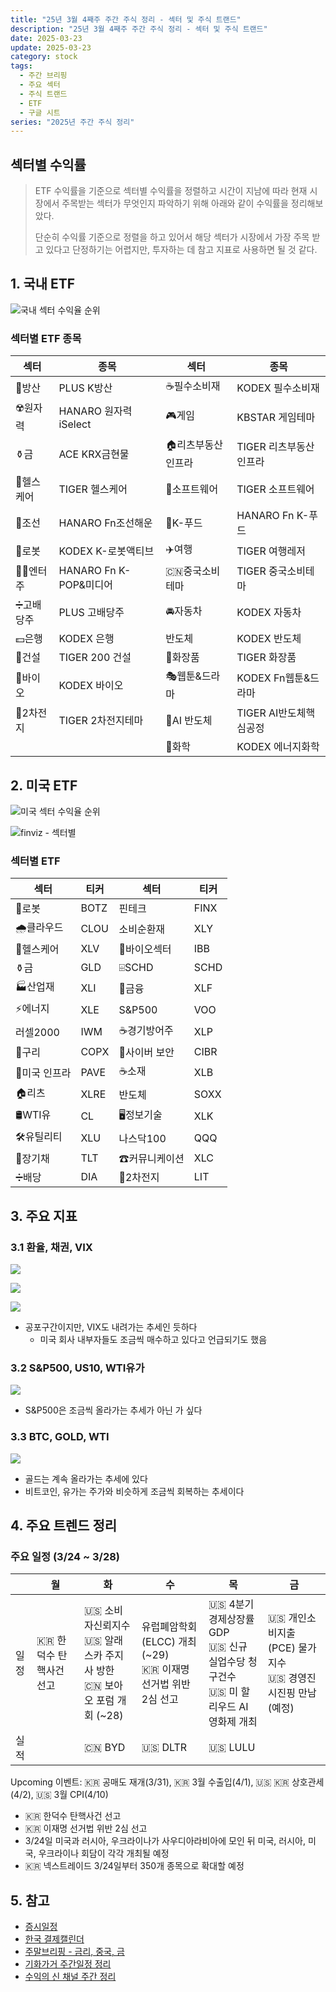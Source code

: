 ```yaml
---
title: "25년 3월 4째주 주간 주식 정리 - 섹터 및 주식 트랜드"
description: "25년 3월 4째주 주간 주식 정리 - 섹터 및 주식 트랜드"
date: 2025-03-23
update: 2025-03-23
category: stock
tags:
  - 주간 브리핑
  - 주요 섹터
  - 주식 트랜드
  - ETF
  - 구글 시트
series: "2025년 주간 주식 정리"
---
```


## 섹터별 수익률

> ETF 수익률을 기준으로 섹터별 수익률을 정렬하고 시간이 지남에 따라 현재 시장에서 주목받는 섹터가 무엇인지 파악하기 위해 아래와 같이 수익률을 정리해보았다.
>
> 단순히 수익률 기준으로 정렬을 하고 있어서 해당 섹터가 시장에서 가장 주목 받고 있다고 단정하기는 어렵지만, 투자하는 데 참고 지표로 사용하면 될 것 같다.

## 1. 국내 ETF

![국내 섹터 수익율 순위](image-20250324204721466.png)

### 섹터별 ETF 종목

| **섹터** | **종목**               | **섹터**      | **종목**              |
| ---------- | ---------------------- | ----------------- | ---------------------- |
| 🔫방산      | PLUS K방산             | ☕️필수소비재       | KODEX 필수소비재       |
| ☢️원자력    | HANARO 원자력iSelect   | 🎮게임             | KBSTAR 게임테마        |
| ⚱️금        | ACE KRX금현물          | 🏠리츠부동산인프라 | TIGER 리츠부동산인프라 |
| 🏥헬스케어  | TIGER 헬스케어         | 💾소프트웨어       | TIGER 소프트웨어       |
| 🚢조선      | HANARO Fn조선해운      | 🍕K-푸드           | HANARO Fn K-푸드       |
| 🤖로봇      | KODEX K-로봇액티브     | ✈️여행             | TIGER 여행레저         |
| 👩‍🎤엔터주   | HANARO Fn K-POP&미디어 | 🇨🇳중국소비테마    | TIGER 중국소비테마     |
| ➗고배당주  | PLUS 고배당주          | 🚘자동차           | KODEX 자동차           |
| 💵은행      | KODEX 은행             | 반도체            | KODEX 반도체           |
| 🚧건설      | TIGER 200 건설         | 💄화장품           | TIGER 화장품           |
| 🧬바이오    | KODEX 바이오           | 🎭웹툰&드라마      | KODEX Fn웹툰&드라마    |
| 🪫2차전지   | TIGER 2차전지테마      | 🤖AI 반도체        | TIGER AI반도체핵심공정 |
|            |                        | 🧪화학             | KODEX 에너지화학       |

## 2. 미국 ETF

![미국 섹터 수익율 순위](image-20250324204731814.png)

![finviz - 섹터별](image-20250324204743113.png)

### 섹터별 ETF

| 섹터         | **티커** | **섹터**      | **티커** |
| ------------ | -------- | ------------- | -------- |
| 🤖로봇        | BOTZ     | 핀테크        | FINX     |
| 🌧️클라우드    | CLOU     | 소비순환재    | XLY      |
| 🏥헬스케어    | XLV      | 🧬바이오섹터   | IBB      |
| ⚱️금          | GLD      | ⌹SCHD         | SCHD     |
| 🏭산업재      | XLI      | 🏦금융         | XLF      |
| ⚡️에너지      | XLE      | S&P500        | VOO      |
| 러셀2000     | IWM      | ☕️경기방어주   | XLP      |
| 🔌구리        | COPX     | 🔐사이버 보안  | CIBR     |
| 🌉미국 인프라 | PAVE     | ☕️소재         | XLB      |
| 🏠리츠        | XLRE     | 반도체        | SOXX     |
| 🛢️WTI유       | CL       | 🖥️정보기술     | XLK      |
| 🛠️유틸리티    | XLU      | 나스닥100     | QQQ      |
| 📄장기채      | TLT      | ☎커뮤니케이션 | XLC      |
| ➗배당        | DIA      | 🪫2차전지      | LIT      |



## 3. 주요 지표

### 3.1 환율, 채권, VIX

![](image-20250324204800288.png)

![](image-20250324204811016.png)

![](image-20250324204835916.png)

- 공포구간이지만, VIX도 내려가는 추세인 듯하다
  - 미국 회사 내부자들도 조금씩 매수하고 있다고 언급되기도 했음

### 3.2 S&P500, US10, WTI유가

![](image-20250324204844444.png)

- S&P500은 조금씩 올라가는 추세가 아닌 가 싶다

### 3.3 BTC, GOLD, WTI

![](image-20250324204852909.png)

- 골드는 계속 올라가는 추세에 있다
- 비트코인, 유가는 주가와 비슷하게 조금씩 회복하는 추세이다

## 4. 주요 트렌드 정리

### 주요 일정 (3/24 ~ 3/28)

|      | 월                      | 화                                                           | 수                                                           | 목                                                           | 금                                                           |
| ---- | ----------------------- | ------------------------------------------------------------ | ------------------------------------------------------------ | ------------------------------------------------------------ | ------------------------------------------------------------ |
| 일정 | 🇰🇷 한덕수 탄핵사건 선고 | 🇺🇸 소비자신뢰지수<br/>🇺🇸 알래스카 주지사 방한<br/>🇨🇳 보아오 포럼 개회 (~28) | 유럽폐암학회(ELCC) 개최 (~29)<br/>🇰🇷 이재명 선거법 위반 2심 선고 | 🇺🇸 4분기 경제상장률 GDP<br/>🇺🇸 신규 실업수당 청구건수<br/>🇺🇸 미 할리우드 AI 영화제 개최 | 🇺🇸 개인소비지출(PCE) 물가지수<br/>🇺🇸 경영진 시진핑 만남(예정) |
| 실적 |                         | 🇨🇳 BYD                                                       | 🇺🇸 DLTR                                                      | 🇺🇸 LULU                                                      |                                                              |

Upcoming 이벤트: 🇰🇷 공매도 재개(3/31), 🇰🇷 3월 수출입(4/1), 🇺🇸 🇰🇷 상호관세(4/2), 🇺🇸 3월 CPI(4/10)

- 🇰🇷 한덕수 탄핵사건 선고
- 🇰🇷 이재명 선거법 위반 2심 선고
- 3/24일 미국과 러시아, 우크라이나가 사우디아라비아에 모인 뒤 미국, 러시아, 미국, 우크라이나 회담이 각각 개최될 예정
- 🇰🇷 넥스트레이드 3/24일부터 350개 종목으로 확대할 예정

## 5. 참고

- [증시일정](https://securities.miraeasset.com/hkr/hkr1003/n13.do)
- [한국 결제캘린더](https://kr.investing.com/economic-calendar/)
- [주말브리핑 - 금리, 중국, 금](https://contents.premium.naver.com/hsacademy/hsacademy1/contents/250216155810859os)
- [기화가거 주간일정 정리](https://contents.premium.naver.com/vrally/vrally55/contents/250324032004130ec)
- [수익의 신 채널 주간 정리](https://contents.premium.naver.com/season/god/contents/250323151121298wg)
